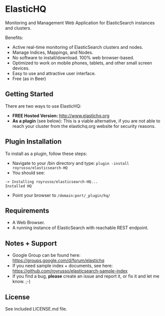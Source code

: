 ElasticHQ
=========

Monitoring and Management Web Application for ElasticSearch instances and clusters.

Benefits:
* Active real-time monitoring of ElasticSearch clusters and nodes.
* Manage Indices, Mappings, and Nodes.
* No software to install/download. 100% web browser-based.
* Optimized to work on mobile phones, tablets, and other small screen devices.
* Easy to use and attractive user interface.
* Free (as in Beer)

Getting Started
---------------

There are two ways to use ElasticHQ:

* **FREE Hosted Version:** http://www.elastichq.org
* **As a plugin** (see below): This is a viable alternative, if you are not able to reach your cluster from the elastichq.org website for security reasons.
 
Plugin Installation
-------------------

To install as a plugin, follow these steps:
* Navigate to your /bin directory and type: ```plugin -install royrusso/elasticsearch-HQ``` 
* You should see:
```
-> Installing royrusso/elasticsearch-HQ...
Installed HQ
```
* Point your browser to ```/domain:port/_plugin/hq/```

Requirements
------------
* A Web Browser.
* A running instance of ElasticSearch with reachable REST endpoint.

Notes + Support
------------
* Google Group can be found here: https://groups.google.com/d/forum/elastichq
* If you need sample index + documents, see here: https://github.com/royrusso/elasticsearch-sample-index
* If you find a bug, **please** create an issue and report it, or fix it and let me know. ;-)
 
License
------------
See included LICENSE.md file.
